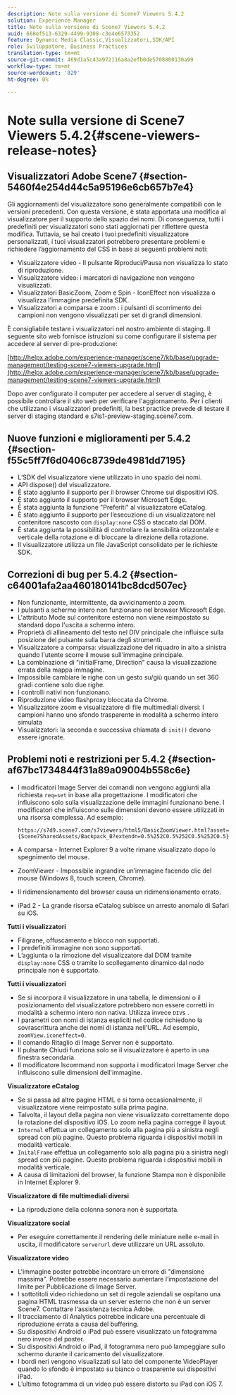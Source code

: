 ```yaml
---
description: Note sulla versione di Scene7 Viewers 5.4.2
solution: Experience Manager
title: Note sulla versione di Scene7 Viewers 5.4.2
uuid: 668ef513-6329-4499-9308-c3e4e6573352
feature: Dynamic Media Classic,Visualizzatori,SDK/API
role: Sviluppatore, Business Practices
translation-type: tm+mt
source-git-commit: 469d1a5c43a972116a8a2efb0de5708800130a99
workflow-type: tm+mt
source-wordcount: '829'
ht-degree: 0%

---
```



# Note sulla versione di Scene7 Viewers 5.4.2{#scene-viewers-release-notes}

## Visualizzatori Adobe Scene7 {#section-5460f4e254d44c5a95196e6cb657b7e4}

Gli aggiornamenti del visualizzatore sono generalmente compatibili con le versioni precedenti. Con questa versione, è stata apportata una modifica al visualizzatore per il supporto dello spazio dei nomi. Di conseguenza, tutti i predefiniti per visualizzatori sono stati aggiornati per riflettere questa modifica. Tuttavia, se hai creato i tuoi predefiniti visualizzatore personalizzati, i tuoi visualizzatori potrebbero presentare problemi e richiedere l’aggiornamento del CSS in base ai seguenti problemi noti:

* Visualizzatore video - Il pulsante Riproduci/Pausa non visualizza lo stato di riproduzione.
* Visualizzatore video: i marcatori di navigazione non vengono visualizzati.
* Visualizzatori BasicZoom, Zoom e Spin - IconEffect non visualizza o visualizza l&#39;immagine predefinita SDK.
* Visualizzatori a comparsa e zoom : i pulsanti di scorrimento dei campioni non vengono visualizzati per set di grandi dimensioni.

È consigliabile testare i visualizzatori nel nostro ambiente di staging. Il seguente sito web fornisce istruzioni su come configurare il sistema per accedere al server di pre-produzione:

[http://helpx.adobe.com/experience-manager/scene7/kb/base/upgrade-management/testing-scene7-viewers-upgrade.html](http://helpx.adobe.com/experience-manager/scene7/kb/base/upgrade-management/testing-scene7-viewers-upgrade.html)

Dopo aver configurato il computer per accedere al server di staging, è possibile controllare il sito web per verificare l&#39;aggiornamento. Per i clienti che utilizzano i visualizzatori predefiniti, la best practice prevede di testare il server di staging standard e s7is1-preview-staging.scene7.com.

## Nuove funzioni e miglioramenti per 5.4.2 {#section-f55c5ff7f6d0406c8739de4981dd7195}

* L’SDK del visualizzatore viene utilizzato in uno spazio dei nomi.
* API dispose() del visualizzatore.
* È stato aggiunto il supporto per il browser Chrome sui dispositivi iOS.
* È stato aggiunto il supporto per il browser Microsoft Edge.
* È stata aggiunta la funzione &quot;Preferiti&quot; al visualizzatore eCatalog.
* È stato aggiunto il supporto per l’esecuzione di un visualizzatore nel contenitore nascosto con `display:none` CSS o staccato dal DOM.
* È stata aggiunta la possibilità di controllare la sensibilità orizzontale e verticale della rotazione e di bloccare la direzione della rotazione.
* Il visualizzatore utilizza un file JavaScript consolidato per le richieste SDK.

## Correzioni di bug per 5.4.2 {#section-c64001afa2aa460180141bc8dcd507ec}

* Non funzionante, intermittente, da avvicinamento a zoom.
* I pulsanti a schermo intero non funzionano nel browser Microsoft Edge.
* L&#39;attributo Mode sul contenitore esterno non viene reimpostato su standard dopo l&#39;uscita a schermo intero.
* Proprietà di allineamento del testo nel DIV principale che influisce sulla posizione del pulsante sulla barra degli strumenti.
* Visualizzatore a comparsa: visualizzazione del riquadro in alto a sinistra quando l&#39;utente scorre il mouse sull&#39;immagine principale.
* La combinazione di &quot;initialFrame, Direction&quot; causa la visualizzazione errata della mappa immagine.
* Impossibile cambiare le righe con un gesto su/giù quando un set 360 gradi contiene solo due righe.
* I controlli nativi non funzionano.
* Riproduzione video flashproxy bloccata da Chrome.
* Visualizzatore zoom e visualizzatore di file multimediali diversi: I campioni hanno uno sfondo trasparente in modalità a schermo intero simulata
* Visualizzatori: la seconda e successiva chiamata di `init()` devono essere ignorate.

## Problemi noti e restrizioni per 5.4.2 {#section-af67bc1734844f31a89a09004b558c6e}

* I modificatori Image Server dei comandi non vengono aggiunti alla richiesta `req=set` in base alla progettazione. I modificatori che influiscono solo sulla visualizzazione delle immagini funzionano bene. I modificatori che influiscono sulle dimensioni devono essere utilizzati in una risorsa complessa. Ad esempio:

   ```
   https://s7d9.scene7.com/s7viewers/html5/BasicZoomViewer.html?asset= {Scene7SharedAssets/Backpack_B?extendn=0.5%252C0.5%252C0.5%252C0.5}
   ```

* A comparsa - Internet Explorer 9 a volte rimane visualizzato dopo lo spegnimento del mouse.
* ZoomViewer - Impossibile ingrandire un’immagine facendo clic del mouse (Windows 8, touch screen, Chrome).
* Il ridimensionamento del browser causa un ridimensionamento errato.
* iPad 2 - La grande risorsa eCatalog subisce un arresto anomalo di Safari su iOS.

**Tutti i visualizzatori**

* Filigrane, offuscamento e blocco non supportati.
* I predefiniti immagine non sono supportati.
* L’aggiunta o la rimozione del visualizzatore dal DOM tramite `display:none` CSS o tramite lo scollegamento dinamico dal nodo principale non è supportato.

**Tutti i visualizzatori**

* Se si incorpora il visualizzatore in una tabella, le dimensioni o il posizionamento del visualizzatore potrebbero non essere corretti in modalità a schermo intero non nativa. Utilizza invece `DIV`s .
* I parametri con nomi di istanza espliciti nel codice richiedono la sovrascrittura anche dei nomi di istanza nell’URL. Ad esempio, `zoomView.iconeffect=0`.
* Il comando Ritaglio di Image Server non è supportato.
* Il pulsante Chiudi funziona solo se il visualizzatore è aperto in una finestra secondaria.
* Il modificatore Iscommand non supporta i modificatori Image Server che influiscono sulle dimensioni dell&#39;immagine.

**Visualizzatore eCatalog**

* Se si passa ad altre pagine HTML e si torna occasionalmente, il visualizzatore viene reimpostato sulla prima pagina.
* Talvolta, il layout della pagina non viene visualizzato correttamente dopo la rotazione del dispositivo iOS. Lo zoom nella pagina corregge il layout.
* `Internal` effettua un collegamento solo alla pagina più a sinistra negli spread con più pagine. Questo problema riguarda i dispositivi mobili in modalità verticale.
* `InitalFrame` effettua un collegamento solo alla pagina più a sinistra negli spread con più pagine. Questo problema riguarda i dispositivi mobili in modalità verticale.
* A causa di limitazioni del browser, la funzione Stampa non è disponibile in Internet Explorer 9.

**Visualizzatore di file multimediali diversi**

* La riproduzione della colonna sonora non è supportata.

**Visualizzatore social**

* Per eseguire correttamente il rendering delle miniature nelle e-mail in uscita, il modificatore `serverurl` deve utilizzare un URL assoluto.

**Visualizzatore video**

* L&#39;immagine poster potrebbe incontrare un errore di &quot;dimensione massima&quot;. Potrebbe essere necessario aumentare l’impostazione del limite per Pubblicazione di Image Server.
* I sottotitoli video richiedono un set di regole aziendali se ospitano una pagina HTML trasmessa da un server esterno che non è un server Scene7. Contattare l&#39;assistenza tecnica Adobe.
* Il tracciamento di Analytics potrebbe indicare una percentuale di riproduzione errata a causa del buffering.
* Su dispositivi Android o iPad può essere visualizzato un fotogramma nero invece del poster.
* Su dispositivi Android o iPad, il fotogramma nero può lampeggiare sullo schermo durante il caricamento del visualizzatore.
* I bordi neri vengono visualizzati sul lato del componente VideoPlayer quando lo sfondo è impostato su bianco o trasparente sui dispositivi iPad.
* L’ultimo fotogramma di un video può essere distorto su iPad con iOS 7.

